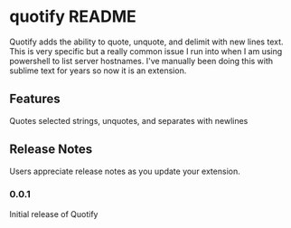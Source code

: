 # quotify README

Quotify adds the ability to quote, unquote, and delimit with new lines text.
This is very specific but a really common issue I run into when I am using powershell to list server hostnames.
I've manually been doing this with sublime text for years so now it is an extension.

## Features
Quotes selected strings, unquotes, and separates with newlines

## Release Notes

Users appreciate release notes as you update your extension.

### 0.0.1

Initial release of Quotify
